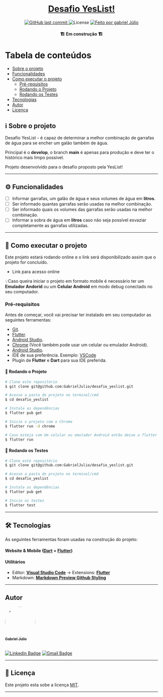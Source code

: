 <h1 align="center">
    <a href="#">Desafio YesList!</a>
</h1>

<p align="center">
  <a href="https://github.com/GabrielJulio/desafio_yeslist/commits/develop">
    <img alt="GitHub last commit" src="https://img.shields.io/github/last-commit/GabrielJulio/desafio_yeslist">
  </a>
    
   <img alt="License" src="https://img.shields.io/badge/license-MIT-brightgreen">

  <a href="#">
    <img alt="Feito por gabriel Júlio" src="https://img.shields.io/badge/feito%20por-Gabriel Júlio-%2304D361">
  </a>
</p>

<h4 align="center">
	🏗️   Em construção  🏗️
</h4>

Tabela de conteúdos
=================
   * [Sobre o projeto](#-sobre-o-projeto)
   * [Funcionalidades](#-funcionalidades)
   * [Como executar o projeto](#-como-executar-o-projeto)
     * [Pré-requisitos](#pré-requisitos)
     * [Rodando o Projeto](#user-content--rodando-o-projeto)
     * [Rodando os Testes](#user-content--rodando-os-testes)
   * [Tecnologias](#-tecnologias)
   * [Autor](#-autor)
   * [Licença](#user-content--licença)


## ℹ️ Sobre o projeto

Desafio YesList - é capaz de determinar a melhor combinação de garrafas de água para se encher um galão também de água.

Principal é o **develop**, o branch **main**  é apenas para produção e deve ter o histórico mais limpo possível.

Projeto desenvolvido para o desafio proposto pela YesList!

---

## ⚙️ Funcionalidades

- [ ] Informar garrafas, um galão de água e seus volumes de água em **litros**.
- [ ] Ser informado quantas garrafas serão usadas na melhor combinação.
- [ ] Ser informado quais os volumes das garrafas serão usadas na melhor combinação.
- [ ] Informar a sobra de água em **litros** caso não seja possível esvaziar completamente as garrafas utilizadas.

---

## 🔨 Como executar o projeto

Este projeto estará rodando online e o link será disponibilizado assim que o projeto for concluído.

*  Link para acesso online

💡Caso queira iniciar o projeto em formato mobile é necessário ter um **Emulador Andorid** ou um **Celular Android** em modo debug conectado no seu computador.

### Pré-requisitos

Antes de começar, você vai precisar ter instalado em seu computador as seguintes ferramentas:
- [Git](https://git-scm.com).
- [Flutter](https://flutter.dev/docs/get-started/install).
- [Android Studio](https://developer.android.com/studio).
- [Chrome](https://www.google.com/chrome/) (Você também pode usar um celular ou emulador Android).
- [Android Studio](https://developer.android.com/studio).
- IDE de sua preferência. Exemplo: [VSCode](https://code.visualstudio.com/)
- Plugin de **Flutter** e **Dart** para sua IDE preferida.

#### 🔌 Rodando o Projeto

```bash
# Clone este repositório
$ git clone git@github.com:GabrielJulio/desafio_yeslist.git

# Acesse a pasta do projeto no terminal/cmd
$ cd desafio_yeslist

# Instale as dependências
$ flutter pub get

# Inicie o projeto com o Chrome
$ flutter run -d chrome

# Caso esteja com Um celular ou emulador Android então deixe o flutter escolher
$ flutter run
```

#### 🧪 Rodando os Testes

```bash
# Clone este repositório
$ git clone git@github.com:GabrielJulio/desafio_yeslist.git

# Acesse a pasta do projeto no terminal/cmd
$ cd desafio_yeslist

# Instale as dependências
$ flutter pub get

# Inicie os testes
$ flutter test
```

---

## 🛠 Tecnologias

As seguintes ferramentas foram usadas na construção do projeto:

#### **Website & Mobile** ([Dart](https://dart.dev/)  +  [Flutter](https://flutter.dev/))


#### [](https://github.com/GabrielJulio/desafio_yeslist#utilit%C3%A1rios)**Utilitários**

-   Editor:  **[Visual Studio Code](https://code.visualstudio.com/)**  → Extensions:  **[Flutter](https://marketplace.visualstudio.com/items?itemName=Dart-Code.flutter)**
-   Markdown:  **[Markdown Preview Github Styling](https://marketplace.visualstudio.com/items?itemName=bierner.markdown-preview-github-styles)**


---

## Autor

<a href="https://github.com/GabrielJulio/">
 <img style="border-radius: 50%;" src="https://avatars.githubusercontent.com/GabrielJulio" width="100px;" alt=""/>
 <br />
 <sub><b>Gabriel Julio</b></sub></a> 
 <br />
 <br />

 [![Linkedin Badge](https://img.shields.io/badge/-Gabriel Júlio-blue?style=flat-square&logo=Linkedin&logoColor=white&link=https://www.linkedin.com/in/gabrieljuliolimanogueira/)](https://www.linkedin.com/in/gabrieljuliolimanogueira/) 
[![Gmail Badge](https://img.shields.io/badge/-gabrieljuliobs@gmail.com-c14438?style=flat-square&logo=Gmail&logoColor=white&link=mailto:gabrieljuliobs@gmail.com)](mailto:gabrieljuliobs@gmail.com)

---

## 📝 Licença

Este projeto esta sobe a licença [MIT](./LICENSE).

---